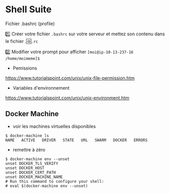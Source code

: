 # Shell Suite

Fichier .bashrc (profile)

:one: Créer votre fichier `.bashrc` sur votre serveur et mettez son contenu dans le fichier .:id:`.rc`

:two: Modifier votre prompt pour afficher `[moi@ip-10-13-237-16 /home/moimeme]$`

* Pemissions

https://www.tutorialspoint.com/unix/unix-file-permission.htm

* Variables d'environnement

https://www.tutorialspoint.com/unix/unix-environment.htm

## Docker Machine

* voir les machines virtuelles disponibles

```
$ docker-machine ls
NAME   ACTIVE   DRIVER   STATE   URL   SWARM   DOCKER   ERRORS
```

* remettre à zéro

```
$ docker-machine env --unset
unset DOCKER_TLS_VERIFY
unset DOCKER_HOST
unset DOCKER_CERT_PATH
unset DOCKER_MACHINE_NAME
# Run this command to configure your shell: 
# eval $(docker-machine env --unset)
```


